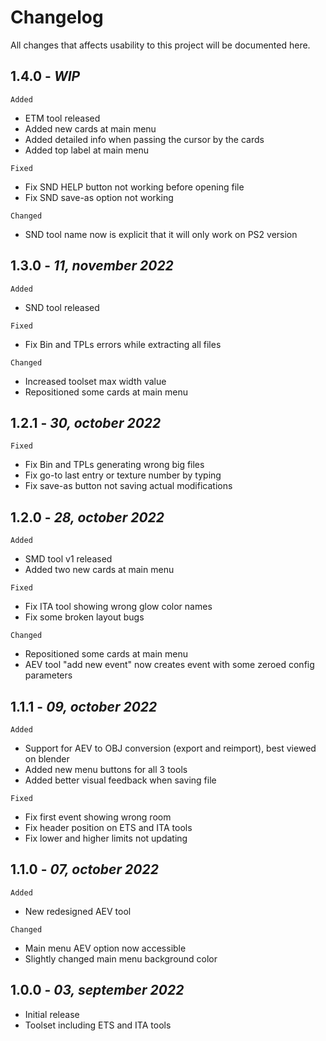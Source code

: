 # Changelog
All changes that affects usability to this project will be documented here.

## 1.4.0 - *WIP*
`Added`
- ETM tool released
- Added new cards at main menu
- Added detailed info when passing the cursor by the cards
- Added top label at main menu

`Fixed`
- Fix SND HELP button not working before opening file
- Fix SND save-as option not working

`Changed`
- SND tool name now is explicit that it will only work on PS2 version

## 1.3.0 - *11, november 2022*
`Added`
- SND tool released

`Fixed`
- Fix Bin and TPLs errors while extracting all files

`Changed`
- Increased toolset max width value
- Repositioned some cards at main menu

## 1.2.1 - *30, october 2022*
`Fixed`
- Fix Bin and TPLs generating wrong big files
- Fix go-to last entry or texture number by typing
- Fix save-as button not saving actual modifications

## 1.2.0 - *28, october 2022*
`Added`
- SMD tool v1 released
- Added two new cards at main menu

`Fixed`
- Fix ITA tool showing wrong glow color names
- Fix some broken layout bugs

`Changed`
- Repositioned some cards at main menu 
- AEV tool "add new event" now creates event with some zeroed config parameters
## 1.1.1 - *09, october 2022*
`Added`
- Support for AEV to OBJ conversion (export and reimport), best viewed on blender
- Added new menu buttons for all 3 tools 
- Added better visual feedback when saving file

`Fixed`
- Fix first event showing wrong room 
- Fix header position on ETS and ITA tools
- Fix lower and higher limits not updating
## 1.1.0 - *07, october 2022*
`Added`
- New redesigned AEV tool

`Changed`
- Main menu AEV option now accessible
- Slightly changed main menu background color
## 1.0.0 - *03, september 2022*

- Initial release
- Toolset including ETS and ITA tools